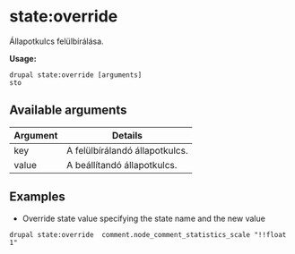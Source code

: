 # state:override
Állapotkulcs felülbírálása.

**Usage:**
```
drupal state:override [arguments]
sto
```

## Available arguments
Argument | Details
---------|-------------
key | A felülbírálandó állapotkulcs.
value | A beállítandó állapotkulcs.

## Examples
* Override state value specifying the state name and the new value
```
drupal state:override  comment.node_comment_statistics_scale "!!float 1"
```
